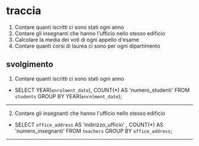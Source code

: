 # traccia

1. Contare quanti iscritti ci sono stati ogni anno
2. Contare gli insegnanti che hanno l'ufficio nello stesso edificio
3. Calcolare la media dei voti di ogni appello d'esame
4. Contare quanti corsi di laurea ci sono per ogni dipartimento

## svolgimento

1. Contare quanti iscritti ci sono stati ogni anno

- SELECT YEAR(`enrolment_date`), COUNT(\*) AS 'numero_studenti'
  FROM `students`
  GROUP BY YEAR(`enrolment_date`);

---

2. Contare gli insegnanti che hanno l'ufficio nello stesso edificio

- SELECT `office_address` AS 'indirizzo_ufficio' , COUNT(\*) AS 'numero_insegnanti'
  FROM `teachers`
  GROUP BY `office_address`;

---
